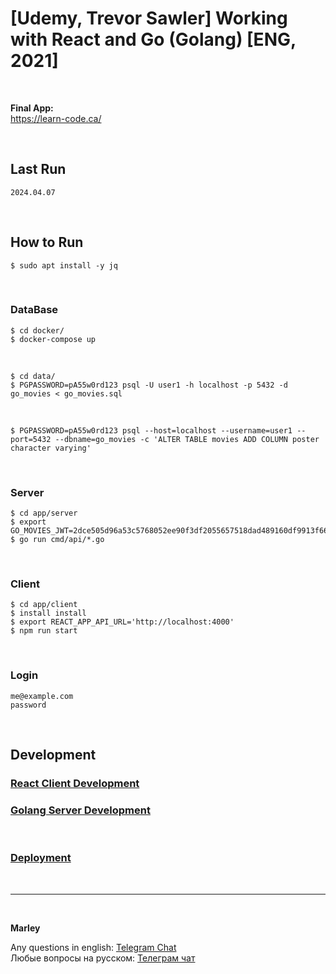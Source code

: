 # [Udemy, Trevor Sawler] Working with React and Go (Golang) [ENG, 2021]

<br/>

**Final App:**  
https://learn-code.ca/

<br/>

## Last Run

```
2024.04.07
```

<br/>

## How to Run

```
$ sudo apt install -y jq
```

<br/>

### DataBase

```
$ cd docker/
$ docker-compose up
```

<br/>

```
$ cd data/
$ PGPASSWORD=pA55w0rd123 psql -U user1 -h localhost -p 5432 -d go_movies < go_movies.sql
```

<br/>

```
$ PGPASSWORD=pA55w0rd123 psql --host=localhost --username=user1 --port=5432 --dbname=go_movies -c 'ALTER TABLE movies ADD COLUMN poster character varying'
```

<br/>

### Server

```
$ cd app/server
$ export GO_MOVIES_JWT=2dce505d96a53c5768052ee90f3df2055657518dad489160df9913f66042e160
$ go run cmd/api/*.go
```

<br/>

### Client

```
$ cd app/client
$ install install
$ export REACT_APP_API_URL='http://localhost:4000'
$ npm run start
```

<br/>

### Login

```
me@example.com
password
```

<br/>

## Development

### [React Client Development](./docs/01-Client-Development.md)

### [Golang Server Development](./docs/02-Server-Development.md)

<br/>

### [Deployment](./docs/03-Deployment.md)

<br/>

---

<br/>

**Marley**

Any questions in english: <a href="https://jsdev.org/chat/">Telegram Chat</a>  
Любые вопросы на русском: <a href="https://jsdev.ru/chat/">Телеграм чат</a>
